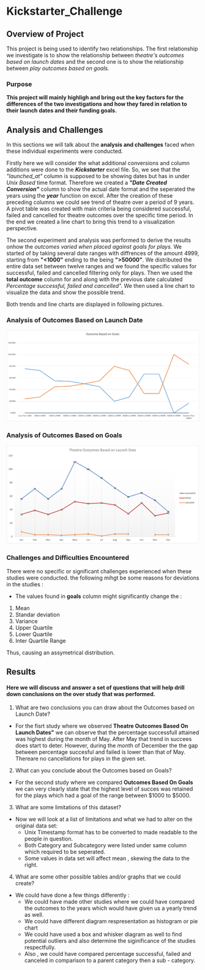 # Kickstarter_Challenge

## Overview of Project
This project is being used to identify two relationships. The first relationship we investigate is to show the relationship between *theatre's outcomes based on launch dates* and the second one is to show the relationship between *play outcomes based on goals.*

### Purpose
**This project will mainly highligh and bring out the key factors for the differences of the two investigations and how they fared in relation to their launch dates and their funding goals.**

## Analysis and Challenges
In this sections we will talk about the **analysis and challenges** faced when these individual experiments were conducted. 

Firstly here we will consider the what additional conversions and column additions were done to the ***Kickstarter*** excel file. So, we see that the *"launched_at"* column is supposed to be showing dates but has in under *Unix Based* time format. Therefore we created a ***"Date Created Conversion"*** column to show the actual date format and the seperated the years using the ***year*** function on excel. After the creation of these preceding columns we could see trend of theatre over a period of 9 years. A pivot table was created with main criteria being considered successful, failed and cancelled for theatre outcomes over the specific time period. In the end we created a line chart to bring this trend to a visualization perspective.

The second experiment and analysis was performed to derive the results onhow the *outcomes varied when placed against goals for plays.* We started of by taking several date ranges with diffrences of the amount 4999, starting from **"<1000"** ending to the being **">50000"**. We distributed the entire data set between twelve ranges and we found the specific values for successful, failed and cancelled filtering only for plays. Then we used the **total outcome** column for and along with the previous date calculated *Percentage successful, failed and cancelled".* We then used a line chart to visualize the data and show the possible trend.

Both trends and line charts are displayed in following pictures.

### Analysis of Outcomes Based on Launch Date
![Outcome Based on Launch](./Resources/Outcomes_vs_Goals.png)
### Analysis of Outcomes Based on Goals
![Outcome Based on Goals](./Resources/Theatre_Ooutcome_vs_Launch.png)
### Challenges and Difficulties Encountered
There were no specific or significant challenges experienced when these studies were conducted. the following mihgt be some reasons for deviations in the studies :
- The values found in **goals** column might significantly change the :
1. Mean
2. Standar deviation
3. Variance
4. Upper Quartile
5. Lower Quartile
6. Inter Quartile Range

Thus, causing an assymetrical distribution.
           
## Results
#### Here we will discuss and answer a set of questions that will help drill down conclusions on the over study that was performed.

1. What are two conclusions you can draw about the Outcomes based on Launch Date?
- For the fisrt study where we observed **Theatre Outcomes Based On Launch Dates"** we can observe that the percentage successfull attained was highest during the month of May. After May that trend in succees does start to deter. However, during the month of December the the gap between percentage succesful and failed is lower than that of May. Thereare no cancellations for plays in the given set.

2. What can you conclude about the Outcomes based on Goals?  

- For the second study where we compared **Outcomes Based On Goals** we can very clearly state that the highest level of  succes was retained for the plays which had a goal of the range between $1000 to $5000.

3. What are some limitations of this dataset?

- Now we will look at a list of limitations and  what we had to alter on the original data set:
  - Unix Timestamp format has to be converted to made readable to the people in question.
  - Both Category and Subcategory were listed under same column which required to be seperated.
  - Some values in data set will affect mean , skewing the data to the right.
  
4. What are some other possible tables and/or graphs that we could create?
- We could have done a few things differently :
  - We could have made other studies where we could have compared the outcomes to the years which would have given us a yearly trend as well.
  - We could have different diagram respresentation as histogram or pie chart
  - We could have used a box and whisker diagram as well to find potential outliers and also determine the siginificance of the studies respectfully.
  - Also , we could have compared percentage successful, failed and canceled in comparison to a parent category then a sub - category.
